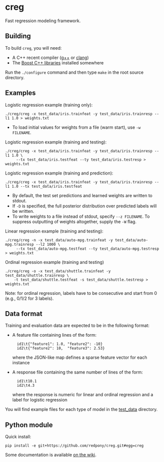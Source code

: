 creg
====

Fast regression modeling framework.

Building
--------
To build `creg`, you will need:

* A C++ recent compiler ([g++](http://gcc.gnu.org/) or [clang](http://clang.llvm.org/))
* The [Boost C++ libraries](http://www.boost.org) installed somewhere

Run the `./configure` command and then type `make` in the root source directory.


Examples
--------

Logistic regression example (training only):

	./creg/creg -x test_data/iris.trainfeat -y test_data/iris.trainresp --l1 1.0 > weights.txt

  * To load initial values for weights from a file (warm start), use `-w FILENAME`.

Logistic regression example (training and testing):

	./creg/creg -x test_data/iris.trainfeat -y test_data/iris.trainresp --l1 1.0 \
	     --tx test_data/iris.testfeat --ty test_data/iris.testresp > weights.txt

Logistic regression example (training and prediction):

	./creg/creg -x test_data/iris.trainfeat -y test_data/iris.trainresp --l1 1.0 --tx test_data/iris.testfeat

  * By default, the test set predictions and learned weights are written to stdout.
  * If `-D` is specified, the full posterior distribution over predicted labels will be written.
  * To write weights to a file instead of stdout, specify `--z FILENAME`. To suppress outputting of weights altogether, supply the `-W` flag.

Linear regression example (training and testing):

	./creg/creg -n -x test_data/auto-mpg.trainfeat -y test_data/auto-mpg.trainresp --l2 1000 \
	     --tx test_data/auto-mpg.testfeat --ty test_data/auto-mpg.testresp > weights.txt

Ordinal regression example (training and testing)

	./creg/creg -o -x test_data/shuttle.trainfeat -y test_data/shuttle.trainresp \
	    -t test_data/shuttle.testfeat -s test_data/shuttle.testresp > weights.txt

Note: for ordinal regression, labels have to be consecutive and start from 0 (e.g., 0/1/2 for 3 labels).

Data format
-----------

Training and evaluation data are expected to be in the following format:

* A feature file containing lines of the form:

    	id1\t{"feature1": 1.0, "feature2": -10}
    	id2\t{"feature2": 10,  "feature3": 2.53}

	where the JSON-like map defines a sparse feature vector for each instance

* A response file containing the same number of lines of the form:	

    	id1\t10.1
    	id2\t4.3

	where the response is numeric for linear and ordinal regression and a label for logistic regression

You will find example files for each type of model in the [test\_data](https://github.com/redpony/creg/tree/master/test_data) directory.

Python module
-------------

Quick install: 

    pip install -e git+https://github.com/redpony/creg.git#egg=creg

Some documentation is available [on the wiki](https://github.com/redpony/creg/wiki/Python-module).
